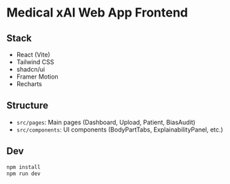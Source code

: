 # Medical xAI Web App Frontend

## Stack
- React (Vite)
- Tailwind CSS
- shadcn/ui
- Framer Motion
- Recharts

## Structure
- `src/pages`: Main pages (Dashboard, Upload, Patient, BiasAudit)
- `src/components`: UI components (BodyPartTabs, ExplainabilityPanel, etc.)

## Dev
```bash
npm install
npm run dev
```
